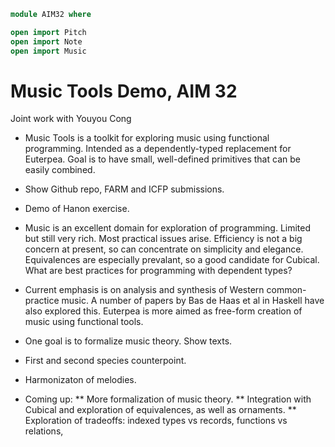 ```agda
module AIM32 where

open import Pitch
open import Note
open import Music
```

# Music Tools Demo, AIM 32

Joint work with Youyou Cong

* Music Tools is a toolkit for exploring music using functional programming.
  Intended as a dependently-typed replacement for Euterpea.
  Goal is to have small, well-defined primitives that can be easily combined.

* Show Github repo, FARM and ICFP submissions.

* Demo of Hanon exercise.

* Music is an excellent domain for exploration of programming.
  Limited but still very rich.
  Most practical issues arise.
  Efficiency is not a big concern at present, so can concentrate on simplicity and elegance.
  Equivalences are especially prevalant, so a good candidate for Cubical.
  What are best practices for programming with dependent types?

* Current emphasis is on analysis and synthesis of Western common-practice music.
  A number of papers by Bas de Haas et al in Haskell have also explored this.
  Euterpea is more aimed as free-form creation of music using functional tools.

* One goal is to formalize music theory. Show texts.

* First and second species counterpoint.

* Harmonizaton of melodies.

* Coming up:
** More formalization of music theory.
** Integration with Cubical and exploration of equivalences, as well as ornaments.
** Exploration of tradeoffs: indexed types vs records, functions vs relations, 
